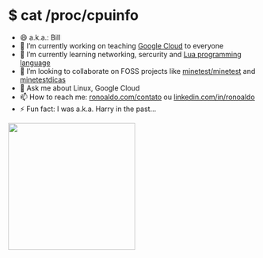 # $ cat /proc/cpuinfo

- 😄 a.k.a.: Bill
- 🔭 I’m currently working on teaching [Google Cloud](https://www.arki1.com/) to everyone
- 🌱 I’m currently learning networking, sercurity and [Lua programming language](http://www.lua.org/)
- 👯 I’m looking to collaborate on FOSS projects like [minetest/minetest](https://github.com/minetest) and [minetestdicas](https://minetestdicas.blogspot.com/)
- 💬 Ask me about Linux, Google Cloud
- 📫 How to reach me: [ronoaldo.com/contato](https://ronoaldo.com/contato) ou [linkedin.com/in/ronoaldo](https://linkedin.com/in/ronoaldo)
- ⚡ Fun fact: I was a.k.a. Harry in the past...

<img align="left" width="256" height="256" src="https://sdk.bitmoji.com/render/panel/c7cb9dee-3c6f-488e-96e3-76db13f87c0d-9587fab9-1787-48bb-b7dd-aaf8ebbb46b0-v1.png?transparent=1&palette=1">
